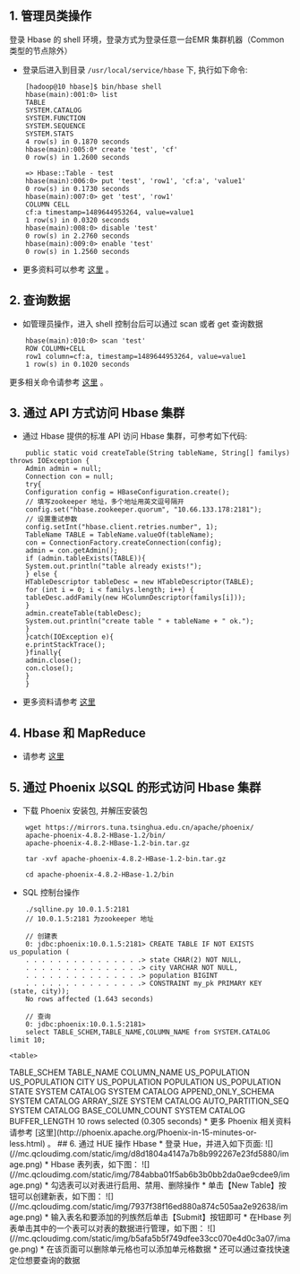 ## 1. 管理员类操作
登录 Hbase 的 shell 环境，登录方式为登录任意一台EMR 集群机器（Common 类型的节点除外）
* 登录后进入到目录 `/usr/local/service/hbase` 下, 执行如下命令:
```
    [hadoop@10 hbase]$ bin/hbase shell
    hbase(main):001:0> list
    TABLE
    SYSTEM.CATALOG
    SYSTEM.FUNCTION
    SYSTEM.SEQUENCE
    SYSTEM.STATS
    4 row(s) in 0.1870 seconds
    hbase(main):005:0* create 'test', 'cf'
    0 row(s) in 1.2600 seconds

    => Hbase::Table - test
    hbase(main):006:0> put 'test', 'row1', 'cf:a', 'value1'
    0 row(s) in 0.1730 seconds
    hbase(main):007:0> get 'test', 'row1'
    COLUMN CELL
    cf:a timestamp=1489644953264, value=value1
    1 row(s) in 0.0320 seconds
    hbase(main):008:0> disable 'test'
    0 row(s) in 2.2760 seconds
    hbase(main):009:0> enable 'test'
    0 row(s) in 1.2560 seconds
```
* 更多资料可以参考 [这里](http://hbase.apache.org/book.html#shell) 。
## 2. 查询数据
* 如管理员操作，进入 shell 控制台后可以通过 scan 或者 get 查询数据
```
    hbase(main):010:0> scan 'test'
    ROW COLUMN+CELL
    row1 column=cf:a, timestamp=1489644953264, value=value1
    1 row(s) in 0.1020 seconds
```
更多相关命令请参考 [这里](http://hbase.apache.org/book.html#shell) 。
## 3. 通过 API 方式访问 Hbase 集群
* 通过 Hbase 提供的标准 API 访问 Hbase 集群，可参考如下代码:
```
    public static void createTable(String tableName, String[] familys) throws IOException {
    Admin admin = null;
    Connection con = null;
    try{
    Configuration config = HBaseConfiguration.create();
    // 填写zookeeper 地址，多个地址用英文逗号隔开
    config.set("hbase.zookeeper.quorum", "10.66.133.178:2181");
    // 设置重试参数
    config.setInt("hbase.client.retries.number", 1);
    TableName TABLE = TableName.valueOf(tableName);
    con = ConnectionFactory.createConnection(config);
    admin = con.getAdmin();
    if (admin.tableExists(TABLE)){
    System.out.println("table already exists!");
    } else {
    HTableDescriptor tableDesc = new HTableDescriptor(TABLE);
    for (int i = 0; i < familys.length; i++) {
    tableDesc.addFamily(new HColumnDescriptor(familys[i]));
    }
    admin.createTable(tableDesc);
    System.out.println("create table " + tableName + " ok.");
    }
    }catch(IOException e){
    e.printStackTrace();
    }finally{
    admin.close();
    con.close();
    }
    }
```
* 更多资料请参考 [这里](https://hbase.apache.org/book.html#_examples)
## 4. Hbase 和 MapReduce
* 请参考 [这里](https://hbase.apache.org/book.html#mapreduce)
## 5. 通过 Phoenix 以SQL 的形式访问 Hbase 集群
* 下载 Phoenix 安装包, 并解压安装包
```
    wget https://mirrors.tuna.tsinghua.edu.cn/apache/phoenix/
    apache-phoenix-4.8.2-HBase-1.2/bin/
    apache-phoenix-4.8.2-HBase-1.2-bin.tar.gz

    tar -xvf apache-phoenix-4.8.2-HBase-1.2-bin.tar.gz

    cd apache-phoenix-4.8.2-HBase-1.2/bin
```
* SQL 控制台操作
```
    ./sqlline.py 10.0.1.5:2181
    // 10.0.1.5:2181 为zookeeper 地址

    // 创建表
    0: jdbc:phoenix:10.0.1.5:2181> CREATE TABLE IF NOT EXISTS us_population (
    . . . . . . . . . . . . . . .> state CHAR(2) NOT NULL,
    . . . . . . . . . . . . . . .> city VARCHAR NOT NULL,
    . . . . . . . . . . . . . . .> population BIGINT
    . . . . . . . . . . . . . . .> CONSTRAINT my_pk PRIMARY KEY (state, city));
    No rows affected (1.643 seconds)

    // 查询
    0: jdbc:phoenix:10.0.1.5:2181>
    select TABLE_SCHEM,TABLE_NAME,COLUMN_NAME from SYSTEM.CATALOG limit 10;
```
    <table>
   <tr>
      <td>TABLE_SCHEM</td>
      <td>TABLE_NAME</td>
      <td>COLUMN_NAME</td>
   </tr>
   <tr>
      <td></td>
      <td>US_POPULATION</td>
      <td></td>
   </tr>
   <tr>
      <td></td>
      <td>US_POPULATION</td>
      <td>CITY</td>
   </tr>
   <tr>
      <td></td>
      <td>US_POPULATION</td>
      <td>POPULATION</td>
   </tr>
   <tr>
      <td></td>
      <td>US_POPULATION</td>
      <td>STATE</td>
   </tr>
   <tr>
      <td>SYSTEM</td>
      <td>CATALOG</td>
      <td></td>
   </tr>
   <tr>
      <td>SYSTEM</td>
      <td>CATALOG</td>
      <td>APPEND_ONLY_SCHEMA</td>
   </tr>
   <tr>
      <td>SYSTEM</td>
      <td>CATALOG</td>
      <td>ARRAY_SIZE</td>
   </tr>
   <tr>
      <td>SYSTEM</td>
      <td>CATALOG</td>
      <td>AUTO_PARTITION_SEQ</td>
   </tr>
   <tr>
      <td>SYSTEM</td>
      <td>CATALOG</td>
      <td>BASE_COLUMN_COUNT</td>
   </tr>
   <tr>
      <td>SYSTEM</td>
      <td>CATALOG</td>
      <td>BUFFER_LENGTH</td>
   </tr>
  </table>
	10 rows selected (0.305 seconds)
* 更多 Phoenix 相关资料请参考 [这里](http://phoenix.apache.org/Phoenix-in-15-minutes-or-less.html) 。
## 6. 通过 HUE 操作 Hbase
* 登录 Hue，并进入如下页面:
![](//mc.qcloudimg.com/static/img/d8d1804a4147a7b8b992267e23fd5880/image.png)
* Hbase 表列表，如下图：
![](//mc.qcloudimg.com/static/img/784abba01f5ab6b3b0bb2da0ae9cdee9/image.png)
* 勾选表可以对表进行启用、禁用、删除操作
* 单击【New Table】按钮可以创建新表，如下图：
![](//mc.qcloudimg.com/static/img/7937f38f16ed880a874c505aa2e92638/image.png)
* 输入表名和要添加的列族然后单击【Submit】按钮即可
* 在Hbase 列表单击其中的一个表可以对表的数据进行管理，如下图：
![](//mc.qcloudimg.com/static/img/b5afa5b5f749dfee33cc070e4d0c3a07/image.png)
* 在该页面可以删除单元格也可以添加单元格数据
* 还可以通过查找快速定位想要查询的数据


